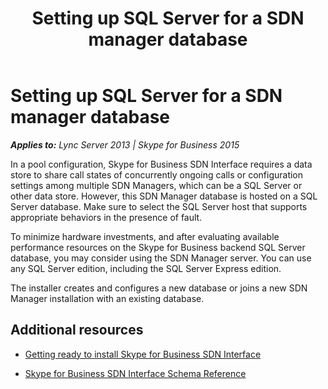 ﻿---
title: Setting up SQL Server for a SDN manager database
TOCTitle: Setting up SQL Server for a SDN manager database
ms:assetid: 2b38badb-b30d-4003-8d18-c84c150feb91
ms:mtpsurl: https://msdn.microsoft.com/en-us/library/Dn785200(v=office.16)
ms:contentKeyID: 65258656
ms.date: 02/27/2017
mtps_version: v=office.16
---

# Setting up SQL Server for a SDN manager database


_**Applies to:** Lync Server 2013 | Skype for Business 2015_

In a pool configuration, Skype for Business SDN Interface requires a data store to share call states of concurrently ongoing calls or configuration settings among multiple SDN Managers, which can be a SQL Server or other data store. However, this SDN Manager database is hosted on a SQL Server database. Make sure to select the SQL Server host that supports appropriate behaviors in the presence of fault.

To minimize hardware investments, and after evaluating available performance resources on the Skype for Business backend SQL Server database, you may consider using the SDN Manager server. You can use any SQL Server edition, including the SQL Server Express edition.

The installer creates and configures a new database or joins a new SDN Manager installation with an existing database.

## Additional resources

  - [Getting ready to install Skype for Business SDN Interface](getting-ready-to-install-skype-for-business-sdn-interface.md)

  - [Skype for Business SDN Interface Schema Reference](skype-for-business-sdn-interface-schema-reference.md)

